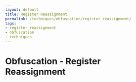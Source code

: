```yaml
---
layout: default
title: Register Reassignment
permalink: /techniques/obfuscation/register_reassignment/
tags:
- register reassignment
- obfuscation
- techniques
---
```


Obfuscation - Register Reassignment
===================================
